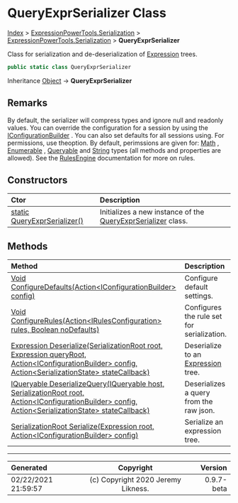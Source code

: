 ﻿# QueryExprSerializer Class

[Index](../index.md) > [ExpressionPowerTools.Serialization](ExpressionPowerTools.Serialization.a.md) > [ExpressionPowerTools.Serialization](ExpressionPowerTools.Serialization.n.md) > **QueryExprSerializer**

Class for serialization and de-deserialization of [Expression](https://docs.microsoft.com/dotnet/api/system.linq.expressions.expression) trees.

```csharp
public static class QueryExprSerializer
```

Inheritance [Object](https://docs.microsoft.com/dotnet/api/system.object) → **QueryExprSerializer**

## Remarks

By default, the serializer will compress types and ignore null and readonly values. You can override the configuration for a session
            by using the [IConfigurationBuilder](ExpressionPowerTools.Serialization.Signatures.IConfigurationBuilder.i.md) . You can also set defaults for all sessions using.
            For permissions, use theoption. By default, perimssions are given for: [Math](https://docs.microsoft.com/dotnet/api/system.math) , [Enumerable](https://docs.microsoft.com/dotnet/api/system.linq.enumerable) , [Queryable](https://docs.microsoft.com/dotnet/api/system.linq.queryable) and [String](https://docs.microsoft.com/dotnet/api/system.string) types (all methods and properties are allowed).
            See the [RulesEngine](ExpressionPowerTools.Serialization.Rules.RulesEngine.cs.md) documentation for more on rules.

## Constructors

| Ctor | Description |
| :-- | :-- |
| [static QueryExprSerializer()](ExpressionPowerTools.Serialization.QueryExprSerializer.ctor.md#static-queryexprserializer) | Initializes a new instance of the [QueryExprSerializer](ExpressionPowerTools.Serialization.QueryExprSerializer.cs.md) class. |
## Methods

| Method | Description |
| :-- | :-- |
| [Void ConfigureDefaults(Action&lt;IConfigurationBuilder> config)](ExpressionPowerTools.Serialization.QueryExprSerializer.ConfigureDefaults.m.md) | Configure default settings. |
| [Void ConfigureRules(Action&lt;IRulesConfiguration> rules, Boolean noDefaults)](ExpressionPowerTools.Serialization.QueryExprSerializer.ConfigureRules.m.md) | Configures the rule set for serialization. |
| [Expression Deserialize(SerializationRoot root, Expression queryRoot, Action&lt;IConfigurationBuilder> config, Action&lt;SerializationState> stateCallback)](ExpressionPowerTools.Serialization.QueryExprSerializer.Deserialize.m.md) | Deserialize to an [Expression](https://docs.microsoft.com/dotnet/api/system.linq.expressions.expression) tree. |
| [IQueryable DeserializeQuery(IQueryable host, SerializationRoot root, Action&lt;IConfigurationBuilder> config, Action&lt;SerializationState> stateCallback)](ExpressionPowerTools.Serialization.QueryExprSerializer.DeserializeQuery.m.md) | Deserializes a query from the raw json. |
| [SerializationRoot Serialize(Expression root, Action&lt;IConfigurationBuilder> config)](ExpressionPowerTools.Serialization.QueryExprSerializer.Serialize.m.md) | Serialize an expression tree. |

---

| Generated | Copyright | Version |
| :-- | :-: | --: |
| 02/22/2021 21:59:57 | (c) Copyright 2020 Jeremy Likness. | 0.9.7-beta |
